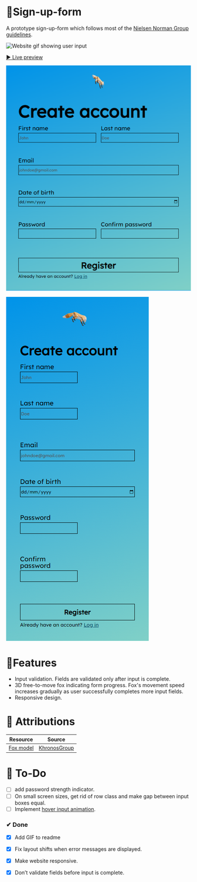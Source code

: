 # 📝Sign-up-form

A prototype sign-up-form which follows most of the [Nielsen Norman Group guidelines](https://www.nngroup.com/articles/errors-forms-design-guidelines/).

![Website gif showing user input](assets/website.gif)

[▶ Live preview](https://creme332.github.io/my-odin-projects/sign-up-form/)

![Website screenshot on tablets](assets/responsive1.png)

![Website screenshot on mobile](assets/responsive2.png)

# 🚀Features

- Input validation. Fields are validated only after input is complete.
- 3D free-to-move fox indicating form progress. Fox's movement speed increases gradually as user successfully completes more input fields.
- Responsive design.

# 📌 Attributions

Resource | Source
---|---
[Fox model](assets/Fox.glb)|[KhronosGroup](https://github.com/KhronosGroup/glTF-Sample-Models/tree/master/2.0/Fox)

# 🔨 To-Do
- [ ] add password strength indicator.
- [ ] On small screen sizes, get rid of row class and make gap between input boxes equal.
- [ ] Implement [hover input animation](https://www.youtube.com/watch?v=lraH4YYUD8o&ab_channel=HankTheTank).

### ✔ Done
- [x] Add GIF to readme
- [x] Fix layout shifts when error messages are displayed.
- [x] Make website responsive.
- [x] Don’t validate fields before input is complete.

